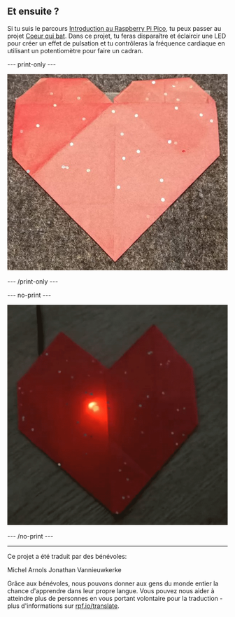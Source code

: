 ## Et ensuite ?

Si tu suis le parcours [Introduction au Raspberry Pi Pico](https://projects.raspberrypi.org/fr-FR/raspberrypi/pico-intro), tu peux passer au projet [Coeur qui bat](https://projects.raspberrypi.org/fr-FR/projects/beating-heart). Dans ce projet, tu feras disparaître et éclaircir une LED pour créer un effet de pulsation et tu contrôleras la fréquence cardiaque en utilisant un potentiomètre pour faire un cadran.

--- print-only ---

![Projet coeur qui bat](images/heart.jpg)

--- /print-only ---

--- no-print ---

![Projet coeur qui bat](images/heartbeat.gif)

--- /no-print ---

***
Ce projet a été traduit par des bénévoles:

Michel Arnols
Jonathan Vannieuwkerke

Grâce aux bénévoles, nous pouvons donner aux gens du monde entier la chance d'apprendre dans leur propre langue. Vous pouvez nous aider à atteindre plus de personnes en vous portant volontaire pour la traduction - plus d'informations sur [rpf.io/translate](https://rpf.io/translate).
